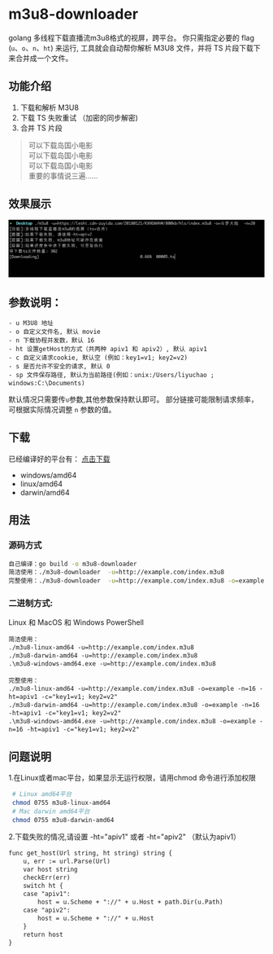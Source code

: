 # m3u8-downloader

golang 多线程下载直播流m3u8格式的视屏，跨平台。 你只需指定必要的 flag (`u`、`o`、`n`、`ht`) 来运行, 工具就会自动帮你解析 M3U8 文件，并将 TS 片段下载下来合并成一个文件。


## 功能介绍

1. 下载和解析 M3U8
2. 下载 TS 失败重试 （加密的同步解密)
3. 合并 TS 片段

> 可以下载岛国小电影  
> 可以下载岛国小电影  
> 可以下载岛国小电影    
> 重要的事情说三遍......

## 效果展示
![demo](./demo.gif)

## 参数说明：

```
- u M3U8 地址
- o 自定义文件名, 默认 movie
- n 下载协程并发数，默认 16
- ht 设置getHost的方式（共两种 apiv1 和 apiv2）, 默认 apiv1
- c 自定义请求cookie, 默认空 (例如：key1=v1; key2=v2)
- s 是否允许不安全的请求, 默认 0
- sp 文件保存路径, 默认为当前路径(例如：unix:/Users/liyuchao ; windows:C:\Documents)
```

默认情况只需要传`u`参数,其他参数保持默认即可。 部分链接可能限制请求频率，可根据实际情况调整 `n` 参数的值。

## 下载

已经编译好的平台有： [点击下载](https://github.com/llychao/m3u8-downloader/releases)

- windows/amd64
- linux/amd64
- darwin/amd64

## 用法

### 源码方式

```bash
自己编译：go build -o m3u8-downloader
简洁使用：./m3u8-downloader  -u=http://example.com/index.m3u8
完整使用：./m3u8-downloader  -u=http://example.com/index.m3u8 -o=example -n=16 -ht=apiv1 -c="key1=v1; key2=v2"
```

### 二进制方式:

Linux 和 MacOS 和 Windows PowerShell

```
简洁使用：
./m3u8-linux-amd64 -u=http://example.com/index.m3u8
./m3u8-darwin-amd64 -u=http://example.com/index.m3u8 
.\m3u8-windows-amd64.exe -u=http://example.com/index.m3u8

完整使用：
./m3u8-linux-amd64 -u=http://example.com/index.m3u8 -o=example -n=16 -ht=apiv1 -c="key1=v1; key2=v2"
./m3u8-darwin-amd64 -u=http://example.com/index.m3u8 -o=example -n=16 -ht=apiv1 -c="key1=v1; key2=v2"
.\m3u8-windows-amd64.exe -u=http://example.com/index.m3u8 -o=example -n=16 -ht=apiv1 -c="key1=v1; key2=v2"
```

## 问题说明

1.在Linux或者mac平台，如果显示无运行权限，请用chmod 命令进行添加权限
```bash
 # Linux amd64平台
 chmod 0755 m3u8-linux-amd64
 # Mac darwin amd64平台
 chmod 0755 m3u8-darwin-amd64
 ```
2.下载失败的情况,请设置 -ht="apiv1" 或者 -ht="apiv2" （默认为apiv1）
```golang
func get_host(Url string, ht string) string {
    u, err := url.Parse(Url)
    var host string
    checkErr(err)
    switch ht {
    case "apiv1":
        host = u.Scheme + "://" + u.Host + path.Dir(u.Path)
    case "apiv2":
        host = u.Scheme + "://" + u.Host
    }
    return host
}
```
